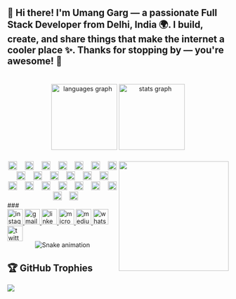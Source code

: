 <h2 align="left">🌟 Hi there! I'm Umang Garg — a passionate Full Stack Developer from Delhi, India 🌍. I build, create, and share things that make the internet a cooler place ✨. Thanks for stopping by — you're awesome! 🙌</h2>

###

<br clear="both">

<div align="center">
  <img src="https://github-readme-stats.vercel.app/api/top-langs?username=umang9720&locale=en&hide_title=false&layout=compact&card_width=320&langs_count=10&theme=tokyonight&hide_border=false" height="150" alt="languages graph" />
  <img src="https://github-readme-stats.vercel.app/api?username=umang9720&hide_title=false&hide_rank=true&show_icons=true&include_all_commits=true&count_private=true&disable_animations=false&theme=dracula&locale=en&hide_border=false" height="150" alt="stats graph" />
</div>

###

<img align="right" height="250" src="https://media1.tenor.com/m/klJ8-u2dLmgAAAAd/itachi-mid-society.gif" />

###

<div align="center">
  <img src="https://cdn.jsdelivr.net/gh/devicons/devicon/icons/javascript/javascript-original.svg" height="20" width="20" alt="javascript logo" />
  <img width="10" />
  <img src="https://cdn.jsdelivr.net/gh/devicons/devicon/icons/typescript/typescript-original.svg" height="20" width="20" alt="typescript logo" />
  <img width="10" />
  <img src="https://cdn.jsdelivr.net/gh/devicons/devicon/icons/react/react-original.svg" height="20" width="20" alt="react logo" />
  <img width="10" />
  <img src="https://cdn.jsdelivr.net/gh/devicons/devicon/icons/html5/html5-original.svg" height="20" width="20" alt="html5 logo" />
  <img width="10" />
  <img src="https://cdn.jsdelivr.net/gh/devicons/devicon/icons/css3/css3-original.svg" height="20" width="20" alt="css3 logo" />
  <img width="10" />
  <img src="https://cdn.jsdelivr.net/gh/devicons/devicon/icons/python/python-original.svg" height="20" width="20" alt="python logo" />
  <img width="10" />
  <img src="https://cdn.jsdelivr.net/gh/devicons/devicon/icons/csharp/csharp-original.svg" height="20" width="20" alt="csharp logo" />
  <img width="10" />
  <img src="https://cdn.jsdelivr.net/gh/devicons/devicon/icons/angularjs/angularjs-original.svg" height="20" width="20" alt="angular logo" />
  <img width="10" />
  <img src="https://cdn.jsdelivr.net/gh/devicons/devicon/icons/django/django-plain.svg" height="20" width="20" alt="django logo" />
  <img width="10" />
  <img src="https://cdn.jsdelivr.net/gh/devicons/devicon/icons/nodejs/nodejs-original.svg" height="20" width="20" alt="nodejs logo" />
  <img width="10" />
  <img src="https://cdn.jsdelivr.net/gh/devicons/devicon/icons/mysql/mysql-original.svg" height="20" width="20" alt="mysql logo" />
  <img width="10" />
  <img src="https://cdn.jsdelivr.net/gh/devicons/devicon/icons/php/php-original.svg" height="20" width="20" alt="php logo" />
  <img width="10" />
  <img src="https://cdn.jsdelivr.net/gh/devicons/devicon/icons/laravel/laravel-original.svg" height="20" width="20" alt="laravel logo" />
  <img width="10" />
  <img src="https://cdn.jsdelivr.net/gh/devicons/devicon/icons/github/github-original.svg" height="20" width="20" alt="github logo" />
  <img width="10" />
  <img src="https://cdn.jsdelivr.net/gh/devicons/devicon/icons/git/git-original.svg" height="20" width="20" alt="git logo" />
  <img width="10" />
  <img src="https://cdn.jsdelivr.net/gh/devicons/devicon/icons/vscode/vscode-original.svg" height="20" width="20" alt="vscode logo" />
  <img width="10" />
  <img src="https://cdn.jsdelivr.net/gh/devicons/devicon/icons/figma/figma-original.svg" height="20" width="20" alt="figma logo" />
  <img width="10" />
  <img src="https://cdn.jsdelivr.net/gh/devicons/devicon/icons/googlecloud/googlecloud-original.svg" height="20" width="20" alt="gcloud logo" />
  <img width="10" />
  <img src="https://cdn.jsdelivr.net/gh/devicons/devicon/icons/amazonwebservices/amazonwebservices-line-wordmark.svg" height="20" width="20" alt="aws logo" />
  <img width="10" />
  <img src="https://cdn.jsdelivr.net/gh/devicons/devicon/icons/nextjs/nextjs-original.svg" height="20" width="20" alt="nextjs logo" />
  <img width="10" />
  <img src="https://cdn.jsdelivr.net/gh/devicons/devicon/icons/vuejs/vuejs-original.svg" height="20" width="20" alt="vuejs logo" />
  <img width="10" />
  <img src="https://cdn.jsdelivr.net/gh/devicons/devicon/icons/bootstrap/bootstrap-original.svg" height="20" width="20" alt="bootstrap logo" />
</div>
###

<div align="left">
  <a href="/" target="_blank">
    <img src="https://img.shields.io/static/v1?message=Instagram&logo=instagram&label=&color=E4405F&logoColor=&labelColor=&style=for-the-badge" height="35" alt="instagram logo" />
  </a>
  <a href="mailto:gargumang467@gmail.com" target="_blank">
    <img src="https://img.shields.io/static/v1?message=Gmail&logo=gmail&label=&color=D14836&logoColor=white&labelColor=&style=for-the-badge" height="35" alt="gmail logo" />
  </a>
  <a href="https://www.linkedin.com/in/umang-garg-980320208" target="_blank">
    <img src="https://img.shields.io/static/v1?message=LinkedIn&logo=linkedin&label=&color=0077B5&logoColor=white&labelColor=&style=for-the-badge" height="35" alt="linkedin logo" />
  </a>
  <a href="mailto:umang@doux.pro" target="_blank">
    <img src="https://img.shields.io/static/v1?message=Outlook&logo=microsoft-outlook&label=&color=0078D4&logoColor=white&labelColor=&style=for-the-badge" height="35" alt="microsoft-outlook logo" />
  </a>
  <a href="/" target="_blank">
    <img src="https://img.shields.io/static/v1?message=Medium&logo=medium&label=&color=12100E&logoColor=white&labelColor=&style=for-the-badge" height="35" alt="medium logo" />
  </a>
  <a href="https://wa.me/9720340786" target="_blank">
    <img src="https://img.shields.io/static/v1?message=Whatsapp&logo=whatsapp&label=&color=25D366&logoColor=white&labelColor=&style=for-the-badge" height="35" alt="whatsapp logo" />
  </a>
  <a href="/" target="_blank">
    <img src="https://img.shields.io/static/v1?message=Twitter&logo=twitter&label=&color=1DA1F2&logoColor=white&labelColor=&style=for-the-badge" height="35" alt="twitter logo" />
  </a>
</div>

<!-- Snake Game Repo View -->
<div align="center">
  <img src="https://profile-readme-generator.com/assets/snake.svg" alt="Snake animation" />
</div>

## 🏆 GitHub Trophies
![](https://github-profile-trophy.vercel.app/?username=umang9720&theme=radical&no-frame=false&no-bg=false&margin-w=4)
